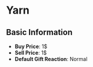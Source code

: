 # Yarn

## Basic Information

- **Buy Price**: 1$
- **Sell Price**: 1$
- **Default Gift Reaction**: Normal